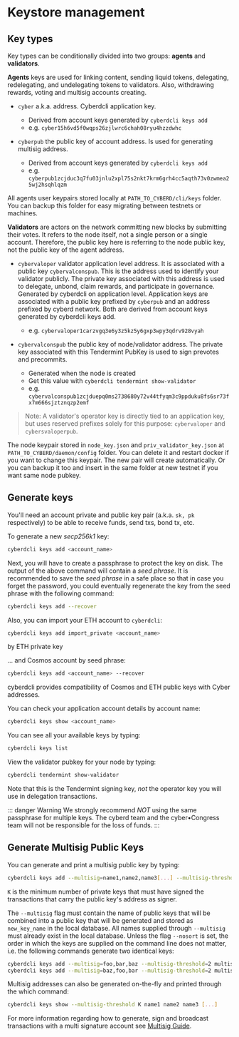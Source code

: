 # Keystore management

## Key types

Key types can be conditionally divided into two groups: **agents** and **validators**.

**Agents** keys are used for linking content, sending liquid tokens, delegating, redelegating, and undelegating tokens to validators. Also, withdrawing rewards, voting and multisig accounts creating.

- `cyber` a.k.a. address. Cyberdcli application key.
  - Derived from account keys generated by `cyberdcli keys add`
  - e.g. `cyber15h6vd5f0wqps26zjlwrc6chah08ryu4hzzdwhc`

- `cyberpub` the public key of account address. Is used for generating multisig address.  
  - Derived from account keys generated by `cyberdcli keys add`
  - e.g. `cyberpub1zcjduc3q7fu03jnlu2xpl75s2nkt7krm6grh4cc5aqth73v0zwmea25wj2hsqhlqzm`

All agents user keypairs stored locally at `PATH_TO_CYBERD/cli/keys` folder. You can backup this folder for easy migrating between testnets or machines.

**Validators** are actors on the network committing new blocks by submitting their votes. It refers to the node itself, not a single person or a single account. Therefore, the public key here is referring to the node public key, not the public key of the agent address.

- `cybervaloper` validator application level address. It is associated with a public key `cybervalconspub`. This is the address used to identify your validator publicly. The private key associated with this address is used to delegate, unbond, claim rewards, and participate in governance. Generated by cyberdcli on application level. Application keys are associated with a public key prefixed by `cyberpub` and an address prefixed by cyberd network. Both are derived from account keys generated by cyberdcli keys add. 
  - e.g. `cybervaloper1carzvgq3e6y3z5kz5y6gxp3wpy3qdrv928vyah`

- `cybervalconspub` the public key of node/validator address. The private key associated with this Tendermint PubKey is used to sign prevotes and precommits.
  - Generated when the node is created
  - Get this value with `cyberdcli tendermint show-validator`
  - e.g. `cybervalconspub1zcjduepq0ms2738680y72v44tfyqm3c9ppduku8fs6sr73fx7m666sjztznqzp2emf`

> Note: A validator's operator key is directly tied to an application key, but uses reserved prefixes solely for this purpose: `cybervaloper` and `cybersvaloperpub`.

The node keypair stored in `node_key.json` and `priv_validator_key.json` at `PATH_TO_CYBERD/daemon/config` folder. You can delete it and restart docker if you want to change this keypair. The new pair will create automatically. Or you can backup it too and insert in the same folder at new testnet if you want same node pubkey.

## Generate keys

You'll need an account private and public key pair \(a.k.a. `sk, pk` respectively\) to be able to receive funds, send txs, bond tx, etc.

To generate a new _secp256k1_ key:

```bash
cyberdcli keys add <account_name>
```

Next, you will have to create a passphrase to protect the key on disk. The output of the above
command will contain a _seed phrase_. It is recommended to save the _seed phrase_ in a safe
place so that in case you forget the password, you could eventually regenerate the key from
the seed phrase with the following command:

```bash
cyberdcli keys add --recover
```

Also, you can import your ETH account to `cyberdcli`:

```bash
cyberdcli keys add import_private <account_name>
```
by ETH private key

... and Cosmos account by seed phrase:

```bash
cyberdcli keys add <account_name> --recover 
```

cyberdcli provides compatibility of Cosmos and ETH public keys with Cyber addresses.

You can check your application account details by account name:

```bash
cyberdcli keys show <account_name>
```

You can see all your available keys by typing:

```bash
cyberdcli keys list
```

View the validator pubkey for your node by typing:

```bash
cyberdcli tendermint show-validator
```

Note that this is the Tendermint signing key, _not_ the operator key you will use in delegation transactions.

::: danger Warning
We strongly recommend _NOT_ using the same passphrase for multiple keys. The cyberd team and the cyber•Congress team will not be responsible for the loss of funds.
:::

## Generate Multisig Public Keys

You can generate and print a multisig public key by typing:

```bash
cyberdcli keys add --multisig=name1,name2,name3[...] --multisig-threshold=K new_key_name
```

`K` is the minimum number of private keys that must have signed the
transactions that carry the public key's address as signer.

The `--multisig` flag must contain the name of public keys that will be combined into a
public key that will be generated and stored as `new_key_name` in the local database.
All names supplied through `--multisig` must already exist in the local database. Unless
the flag `--nosort` is set, the order in which the keys are supplied on the command line
does not matter, i.e. the following commands generate two identical keys:

```bash
cyberdcli keys add --multisig=foo,bar,baz --multisig-threshold=2 multisig_address
cyberdcli keys add --multisig=baz,foo,bar --multisig-threshold=2 multisig_address
```

Multisig addresses can also be generated on-the-fly and printed through the which command:

```bash
cyberdcli keys show --multisig-threshold K name1 name2 name3 [...]
```

For more information regarding how to generate, sign and broadcast transactions with a
multi signature account see [Multisig Guide](path_to_multisig).

